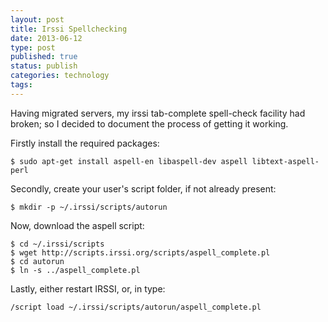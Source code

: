 ```yaml
--- 
layout: post 
title: Irssi Spellchecking
date: 2013-06-12
type: post 
published: true 
status: publish
categories: technology
tags: 
---
```


Having migrated servers, my irssi tab-complete spell-check facility had
broken; so I decided to document the process of getting it working.

Firstly install the required packages:

    $ sudo apt-get install aspell-en libaspell-dev aspell libtext-aspell-perl

Secondly, create your user's script folder, if not already present:

    $ mkdir -p ~/.irssi/scripts/autorun

Now, download the aspell script:

    $ cd ~/.irssi/scripts
    $ wget http://scripts.irssi.org/scripts/aspell_complete.pl
    $ cd autorun
    $ ln -s ../aspell_complete.pl

Lastly, either restart IRSSI, or, in type:

    /script load ~/.irssi/scripts/autorun/aspell_complete.pl
